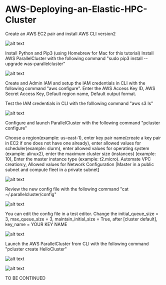 # AWS-Deploying-an-Elastic-HPC-Cluster

Create an AWS EC2 pair and install AWS CLI version2

![alt text](https://github.com/doyle199/Deploying-an-Elastic-HPC-Cluster/blob/master/AWS_CLI.png?raw=true)

Install Python and Pip3 (using Homebrew for Mac for this tutorial)
Install AWS ParallelCluster with the following command "sudo pip3 install --upgrade was-parallelcluster"

![alt text](https://github.com/doyle199/Deploying-an-Elastic-HPC-Cluster/blob/master/Install_pip3.png?raw=true)

Create and Admin IAM and setup the IAM credentials in CLI with the following command "aws configure". Enter the AWS Access Key ID, AWS Secret Access Key, Default region name, Default output format. 

Test the IAM credentials in CLI with the folllowing command "aws s3 ls"

![alt text](https://github.com/doyle199/Deploying-an-Elastic-HPC-Cluster/blob/master/aws_s3_ls.png?raw=true)

Configure and launch ParallelCluster with the following command "pcluster configure"

Choose a region(example: us-east-1), enter key pair name(create a key pair in EC2 if one does not have one already), enter allowed values for scheduler(example: slurm), enter allowed values for operating system (example: alinux2), enter the maximum cluster size (instances) (example: 10), Enter the master instance type (example: t2.micro). Automate VPC creation:y, Allowed values for Network Configuration [Master in a public subnet and compute fleet in a private subnet]

![alt text](https://github.com/doyle199/AWS_Deploying-an-Elastic-HPC-Cluster/blob/master/ParallelCuster_Config.png?raw=true)

Review the new config file with the following command "cat ~/.parallelcluster/config"

![alt text](https://github.com/doyle199/AWS_Deploying-an-Elastic-HPC-Cluster/blob/master/cat%20~:.parallelcluster:config.png?raw=true)

You can edit the config file in a test editor. Change the initial_queue_size = 3, max_queue_size = 3, maintain_initial_size = True, after [cluster default], key_name = YOUR KEY NAME

![alt text](https://github.com/doyle199/AWS_Deploying-an-Elastic-HPC-Cluster/blob/master/Edit_Config_1.png)

Launch the AWS ParallelCluster from CLI with the following command "pcluster create HelloCluster"

![alt text](https://github.com/doyle199/AWS_Deploying-an-Elastic-HPC-Cluster/blob/master/CLI_Launch_ParallelCluster_1.png)

![alt text](https://github.com/doyle199/AWS_Deploying-an-Elastic-HPC-Cluster/blob/master/ParallelCluster-HelloCluster_1.png)

TO BE CONTINUED


